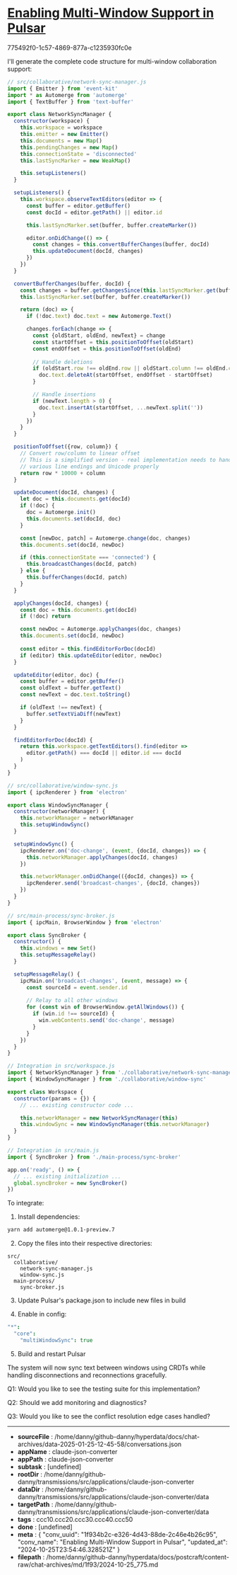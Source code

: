 # [Enabling Multi-Window Support in Pulsar](https://claude.ai/chat/1f934b2c-e326-4d43-88de-2c46e4b26c95)

775492f0-1c57-4869-877a-c1235930fc0e

 I'll generate the complete code structure for multi-window collaboration support:

```javascript
// src/collaborative/network-sync-manager.js
import { Emitter } from 'event-kit'
import * as Automerge from 'automerge'
import { TextBuffer } from 'text-buffer'

export class NetworkSyncManager {
  constructor(workspace) {
    this.workspace = workspace
    this.emitter = new Emitter()
    this.documents = new Map()
    this.pendingChanges = new Map()
    this.connectionState = 'disconnected'
    this.lastSyncMarker = new WeakMap()

    this.setupListeners()
  }

  setupListeners() {
    this.workspace.observeTextEditors(editor => {
      const buffer = editor.getBuffer()
      const docId = editor.getPath() || editor.id

      this.lastSyncMarker.set(buffer, buffer.createMarker())

      editor.onDidChange(() => {
        const changes = this.convertBufferChanges(buffer, docId)
        this.updateDocument(docId, changes)
      })
    })
  }

  convertBufferChanges(buffer, docId) {
    const changes = buffer.getChangesSince(this.lastSyncMarker.get(buffer))
    this.lastSyncMarker.set(buffer, buffer.createMarker())

    return (doc) => {
      if (!doc.text) doc.text = new Automerge.Text()

      changes.forEach(change => {
        const {oldStart, oldEnd, newText} = change
        const startOffset = this.positionToOffset(oldStart)
        const endOffset = this.positionToOffset(oldEnd)
        
        // Handle deletions
        if (oldStart.row !== oldEnd.row || oldStart.column !== oldEnd.column) {
          doc.text.deleteAt(startOffset, endOffset - startOffset)
        }

        // Handle insertions
        if (newText.length > 0) {
          doc.text.insertAt(startOffset, ...newText.split(''))
        }
      })
    }
  }

  positionToOffset({row, column}) {
    // Convert row/column to linear offset
    // This is a simplified version - real implementation needs to handle
    // various line endings and Unicode properly
    return row * 10000 + column
  }

  updateDocument(docId, changes) {
    let doc = this.documents.get(docId)
    if (!doc) {
      doc = Automerge.init()
      this.documents.set(docId, doc)
    }

    const [newDoc, patch] = Automerge.change(doc, changes)
    this.documents.set(docId, newDoc)

    if (this.connectionState === 'connected') {
      this.broadcastChanges(docId, patch)
    } else {
      this.bufferChanges(docId, patch)
    }
  }

  applyChanges(docId, changes) {
    const doc = this.documents.get(docId)
    if (!doc) return

    const newDoc = Automerge.applyChanges(doc, changes)
    this.documents.set(docId, newDoc)
    
    const editor = this.findEditorForDoc(docId)
    if (editor) this.updateEditor(editor, newDoc)
  }

  updateEditor(editor, doc) {
    const buffer = editor.getBuffer()
    const oldText = buffer.getText()
    const newText = doc.text.toString()

    if (oldText !== newText) {
      buffer.setTextViaDiff(newText)
    }
  }

  findEditorForDoc(docId) {
    return this.workspace.getTextEditors().find(editor => 
      editor.getPath() === docId || editor.id === docId
    )
  }
}

// src/collaborative/window-sync.js
import { ipcRenderer } from 'electron'

export class WindowSyncManager {
  constructor(networkManager) {
    this.networkManager = networkManager
    this.setupWindowSync()
  }

  setupWindowSync() {
    ipcRenderer.on('doc-change', (event, {docId, changes}) => {
      this.networkManager.applyChanges(docId, changes)
    })

    this.networkManager.onDidChange(({docId, changes}) => {
      ipcRenderer.send('broadcast-changes', {docId, changes})
    })
  }
}

// src/main-process/sync-broker.js
import { ipcMain, BrowserWindow } from 'electron'

export class SyncBroker {
  constructor() {
    this.windows = new Set()
    this.setupMessageRelay()
  }

  setupMessageRelay() {
    ipcMain.on('broadcast-changes', (event, message) => {
      const sourceId = event.sender.id
      
      // Relay to all other windows
      for (const win of BrowserWindow.getAllWindows()) {
        if (win.id !== sourceId) {
          win.webContents.send('doc-change', message)
        }
      }
    })
  }
}

// Integration in src/workspace.js
import { NetworkSyncManager } from './collaborative/network-sync-manager'
import { WindowSyncManager } from './collaborative/window-sync'

export class Workspace {
  constructor(params = {}) {
    // ... existing constructor code ...

    this.networkManager = new NetworkSyncManager(this)
    this.windowSync = new WindowSyncManager(this.networkManager)
  }
}

// Integration in src/main.js
import { SyncBroker } from './main-process/sync-broker'

app.on('ready', () => {
  // ... existing initialization ...
  global.syncBroker = new SyncBroker()
})
```

To integrate:

1. Install dependencies:
```bash
yarn add automerge@1.0.1-preview.7
```

2. Copy the files into their respective directories:
```
src/
  collaborative/
    network-sync-manager.js
    window-sync.js
  main-process/
    sync-broker.js
```

3. Update Pulsar's package.json to include new files in build

4. Enable in config:
```cson
"*":
  "core":
    "multiWindowSync": true
```

5. Build and restart Pulsar

The system will now sync text between windows using CRDTs while handling disconnections and reconnections gracefully.

Q1: Would you like to see the testing suite for this implementation?

Q2: Should we add monitoring and diagnostics?

Q3: Would you like to see the conflict resolution edge cases handled?

---

* **sourceFile** : /home/danny/github-danny/hyperdata/docs/chat-archives/data-2025-01-25-12-45-58/conversations.json
* **appName** : claude-json-converter
* **appPath** : claude-json-converter
* **subtask** : [undefined]
* **rootDir** : /home/danny/github-danny/transmissions/src/applications/claude-json-converter
* **dataDir** : /home/danny/github-danny/transmissions/src/applications/claude-json-converter/data
* **targetPath** : /home/danny/github-danny/transmissions/src/applications/claude-json-converter/data
* **tags** : ccc10.ccc20.ccc30.ccc40.ccc50
* **done** : [undefined]
* **meta** : {
  "conv_uuid": "1f934b2c-e326-4d43-88de-2c46e4b26c95",
  "conv_name": "Enabling Multi-Window Support in Pulsar",
  "updated_at": "2024-10-25T23:54:46.328521Z"
}
* **filepath** : /home/danny/github-danny/hyperdata/docs/postcraft/content-raw/chat-archives/md/1f93/2024-10-25_775.md